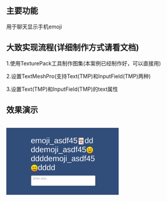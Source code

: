 
## 主要功能


用于聊天显示手机emoji


## 大致实现流程(详细制作方式请看文档)

1.使用TexturePack工具制作图集(本案例已经制作好，可以直接用)

2.设置TextMeshPro(支持Text(TMP)和InputField(TMP)两种)

3.设置Text(TMP)和InputField(TMP)的text属性


## 效果演示
<br><img src='image/1.png'><br>
